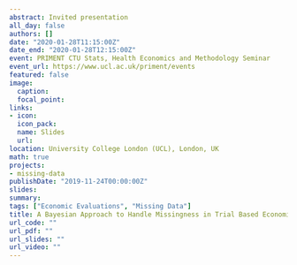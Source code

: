 ```yaml
---
abstract: Invited presentation
all_day: false
authors: []
date: "2020-01-28T11:15:00Z"
date_end: "2020-01-28T12:15:00Z"
event: PRIMENT CTU Stats, Health Economics and Methodology Seminar
event_url: https://www.ucl.ac.uk/priment/events
featured: false
image:
  caption: 
  focal_point: 
links:
- icon: 
  icon_pack: 
  name: Slides
  url: 
location: University College London (UCL), London, UK
math: true
projects:
- missing-data
publishDate: "2019-11-24T00:00:00Z"
slides: 
summary: 
tags: ["Economic Evaluations", "Missing Data"]
title: A Bayesian Approach to Handle Missingness in Trial Based Economic Evaluations
url_code: ""
url_pdf: ""
url_slides: ""
url_video: ""
---
```





